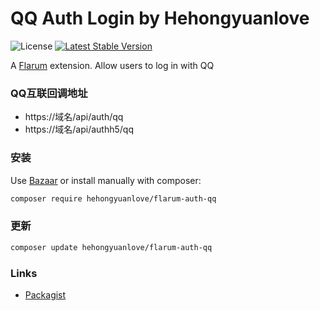 # QQ Auth Login by Hehongyuanlove

![License](https://img.shields.io/badge/license-MIT-blue.svg) [![Latest Stable Version](https://img.shields.io/packagist/v/hehongyuanlove/flarum-auth-qq.svg)](https://packagist.org/packages/hehongyuanlove/flarum-auth-qq)

A [Flarum](http://flarum.org) extension. Allow users to log in with QQ

### QQ互联回调地址

- https://域名/api/auth/qq
- https://域名/api/authh5/qq

### 安装

Use [Bazaar](https://discuss.flarum.org/d/5151-flagrow-bazaar-the-extension-marketplace) or install manually with composer:

```sh
composer require hehongyuanlove/flarum-auth-qq
```

### 更新

```sh
composer update hehongyuanlove/flarum-auth-qq
```

### Links

- [Packagist](https://packagist.org/packages/hehongyuanlove/flarum-auth-qq)
